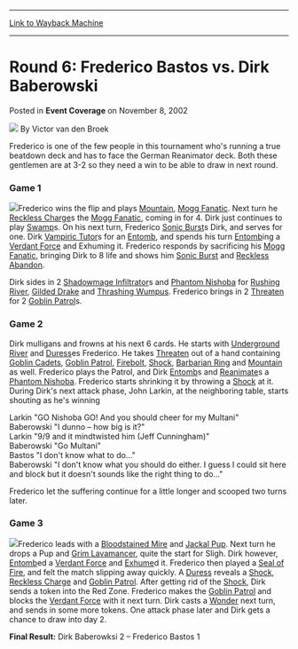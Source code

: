 
---
[Link to Wayback Machine](https://web.archive.org/web/20171029024446/https://magic.wizards.com/en/articles/archive/event-coverage/round-6-frederico-bastos-vs-dirk-baberowski-2002-11-08)

[_metadata_:author]:- "Victor van den Broek"
[_metadata_:description]:- "Frederico is one of the few people in this tournament who's running a true beatdown deck and has to face the German Reanimator deck. Both these gentlemen are at 3-2 so they need a win to be able to draw in next round."
[_metadata_:generator]:- "Drupal 7 (http://drupal.org)"
[_metadata_:node]:- "798141"
[_metadata_:publish_date]:- "2002-11-08"
[_metadata_:source]:- "div-main-content"
[_metadata_:title]:- "Round 6: Frederico Bastos vs. Dirk Baberowski"
[_metadata_:wayback_capture_timestamp]:- "2017-10-29 02:44:46"
[_metadata_:wayback_raw_url]:- "https://web.archive.org/web/20171029024446id_/https://magic.wizards.com/en/articles/archive/event-coverage/round-6-frederico-bastos-vs-dirk-baberowski-2002-11-08"
[_metadata_:wayback_url]:- "https://magic.wizards.com/en/articles/archive/event-coverage/round-6-frederico-bastos-vs-dirk-baberowski-2002-11-08"
---


Round 6: Frederico Bastos vs. Dirk Baberowski
=============================================



 Posted in **Event Coverage**
 on November 8, 2002 






![](https://media.magic.wizards.com/styles/auth_small/public/generic-avatar-150_626.png)
By Victor van den Broek











Frederico is one of the few people in this tournament who's running a true beatdown deck and has to face the German Reanimator deck. Both these gentlemen are at 3-2 so they need a win to be able to draw in next round.

### Game 1

![](https://media.magic.wizards.com/image_legacy_migration/sideboard/images/pthou02/a532.jpg)Frederico wins the flip and plays [Mountain](http://gatherer.wizards.com/Pages/Card/Details.aspx?name=Mountain), [Mogg Fanatic](http://gatherer.wizards.com/Pages/Card/Details.aspx?name=Mogg+Fanatic). Next turn he [Reckless Charge](http://gatherer.wizards.com/Pages/Card/Details.aspx?name=Reckless+Charge)s the [Mogg Fanatic](http://gatherer.wizards.com/Pages/Card/Details.aspx?name=Mogg+Fanatic), coming in for 4. Dirk just continues to play [Swamp](http://gatherer.wizards.com/Pages/Card/Details.aspx?name=Swamp)s. On his next turn, Frederico [Sonic Burst](http://gatherer.wizards.com/Pages/Card/Details.aspx?name=Sonic+Burst)s Dirk, and serves for one. Dirk [Vampiric Tutor](http://gatherer.wizards.com/Pages/Card/Details.aspx?name=Vampiric+Tutor)s for an [Entomb](http://gatherer.wizards.com/Pages/Card/Details.aspx?name=Entomb), and spends his turn [Entomb](http://gatherer.wizards.com/Pages/Card/Details.aspx?name=Entomb)ing a [Verdant Force](http://gatherer.wizards.com/Pages/Card/Details.aspx?name=Verdant+Force) and Exhuming it. Frederico responds by sacrificing his [Mogg Fanatic](http://gatherer.wizards.com/Pages/Card/Details.aspx?name=Mogg+Fanatic), bringing Dirk to 8 life and shows him [Sonic Burst](http://gatherer.wizards.com/Pages/Card/Details.aspx?name=Sonic+Burst) and [Reckless Abandon](http://gatherer.wizards.com/Pages/Card/Details.aspx?name=Reckless+Abandon).

Dirk sides in 2 [Shadowmage Infiltrator](http://gatherer.wizards.com/Pages/Card/Details.aspx?name=Shadowmage+Infiltrator)s and [Phantom Nishoba](http://gatherer.wizards.com/Pages/Card/Details.aspx?name=Phantom+Nishoba) for [Rushing River](http://gatherer.wizards.com/Pages/Card/Details.aspx?name=Rushing+River), [Gilded Drake](http://gatherer.wizards.com/Pages/Card/Details.aspx?name=Gilded+Drake) and [Thrashing Wumpus](http://gatherer.wizards.com/Pages/Card/Details.aspx?name=Thrashing+Wumpus). Frederico brings in 2 [Threaten](http://gatherer.wizards.com/Pages/Card/Details.aspx?name=Threaten) for 2 [Goblin Patrol](http://gatherer.wizards.com/Pages/Card/Details.aspx?name=Goblin+Patrol)s.

### Game 2

Dirk mulligans and frowns at his next 6 cards. He starts with [Underground River](http://gatherer.wizards.com/Pages/Card/Details.aspx?name=Underground+River) and [Duress](http://gatherer.wizards.com/Pages/Card/Details.aspx?name=Duress)es Frederico. He takes [Threaten](http://gatherer.wizards.com/Pages/Card/Details.aspx?name=Threaten) out of a hand containing [Goblin Cadets](http://gatherer.wizards.com/Pages/Card/Details.aspx?name=Goblin+Cadets), [Goblin Patrol](http://gatherer.wizards.com/Pages/Card/Details.aspx?name=Goblin+Patrol), [Firebolt](http://gatherer.wizards.com/Pages/Card/Details.aspx?name=Firebolt), [Shock](http://gatherer.wizards.com/Pages/Card/Details.aspx?name=Shock), [Barbarian Ring](http://gatherer.wizards.com/Pages/Card/Details.aspx?name=Barbarian+Ring) and [Mountain](http://gatherer.wizards.com/Pages/Card/Details.aspx?name=Mountain) as well. Frederico plays the Patrol, and Dirk [Entomb](http://gatherer.wizards.com/Pages/Card/Details.aspx?name=Entomb)s and [Reanimate](http://gatherer.wizards.com/Pages/Card/Details.aspx?name=Reanimate)s a [Phantom Nishoba](http://gatherer.wizards.com/Pages/Card/Details.aspx?name=Phantom+Nishoba). Frederico starts shrinking it by throwing a [Shock](http://gatherer.wizards.com/Pages/Card/Details.aspx?name=Shock) at it. During Dirk's next attack phase, John Larkin, at the neighboring table, starts shouting as he's winning

Larkin "GO Nishoba GO! And you should cheer for my Multani"  
 Baberowski "I dunno – how big is it?"  
 Larkin "9/9 and it mindtwisted him (Jeff Cunningham)"  
 Baberowski "Go Multani"  
 Bastos "I don't know what to do..."  
 Baberowski "I don't know what you should do either. I guess I could sit here and block but it doesn't sounds like the right thing to do..."

Frederico let the suffering continue for a little longer and scooped two turns later.

### Game 3

![](https://media.magic.wizards.com/image_legacy_migration/sideboard/images/pthou02/a533.jpg)Frederico leads with a [Bloodstained Mire](http://gatherer.wizards.com/Pages/Card/Details.aspx?name=Bloodstained+Mire) and [Jackal Pup](http://gatherer.wizards.com/Pages/Card/Details.aspx?name=Jackal+Pup). Next turn he drops a Pup and [Grim Lavamancer](http://gatherer.wizards.com/Pages/Card/Details.aspx?name=Grim+Lavamancer), quite the start for Sligh. Dirk however, [Entomb](http://gatherer.wizards.com/Pages/Card/Details.aspx?name=Entomb)ed a [Verdant Force](http://gatherer.wizards.com/Pages/Card/Details.aspx?name=Verdant+Force) and [Exhume](http://gatherer.wizards.com/Pages/Card/Details.aspx?name=Exhume)d it. Frederico then played a [Seal of Fire](http://gatherer.wizards.com/Pages/Card/Details.aspx?name=Seal+of+Fire), and felt the match slipping away quickly. A [Duress](http://gatherer.wizards.com/Pages/Card/Details.aspx?name=Duress) reveals a [Shock](http://gatherer.wizards.com/Pages/Card/Details.aspx?name=Shock), [Reckless Charge](http://gatherer.wizards.com/Pages/Card/Details.aspx?name=Reckless+Charge) and [Goblin Patrol](http://gatherer.wizards.com/Pages/Card/Details.aspx?name=Goblin+Patrol). After getting rid of the [Shock](http://gatherer.wizards.com/Pages/Card/Details.aspx?name=Shock), Dirk sends a token into the Red Zone. Frederico makes the [Goblin Patrol](http://gatherer.wizards.com/Pages/Card/Details.aspx?name=Goblin+Patrol) and blocks the [Verdant Force](http://gatherer.wizards.com/Pages/Card/Details.aspx?name=Verdant+Force) with it next turn. Dirk casts a [Wonder](http://gatherer.wizards.com/Pages/Card/Details.aspx?name=Wonder) next turn, and sends in some more tokens. One attack phase later and Dirk gets a chance to draw into day 2.

**Final Result:** Dirk Baberowksi 2 – Frederico Bastos 1








